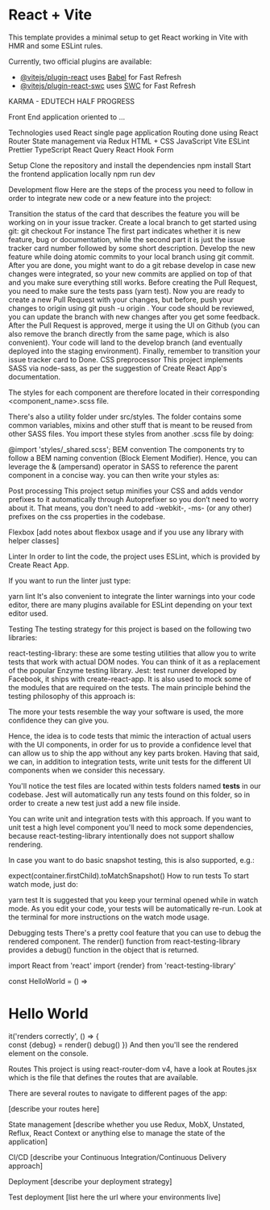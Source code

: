 # React + Vite

This template provides a minimal setup to get React working in Vite with HMR and some ESLint rules.

Currently, two official plugins are available:

- [@vitejs/plugin-react](https://github.com/vitejs/vite-plugin-react/blob/main/packages/plugin-react/README.md) uses [Babel](https://babeljs.io/) for Fast Refresh
- [@vitejs/plugin-react-swc](https://github.com/vitejs/vite-plugin-react-swc) uses [SWC](https://swc.rs/) for Fast Refresh

KARMA - EDUTECH
HALF PROGRESS

Front End application oriented to ...

Technologies used
React single page application
Routing done using React Router
State management via Redux
HTML + CSS
JavaScript
Vite
ESLint
Prettier
TypeScript
React Query
React Hook Form

Setup
Clone the repository and install the dependencies
npm install
Start the frontend application locally
npm run dev


Development flow
Here are the steps of the process you need to follow in order to integrate new code or a new feature into the project:

Transition the status of the card that describes the feature you will be working on in your issue tracker.
Create a local branch to get started using git: git checkout For instance
The first part indicates whether it is new feature, bug or documentation, while the second part it is just the issue tracker card number followed by some short description.
Develop the new feature while doing atomic commits to your local branch using git commit.
After you are done, you might want to do a git rebase develop in case new changes were integrated, so your new commits are applied on top of that and you make sure everything still works.
Before creating the Pull Request, you need to make sure the tests pass (yarn test).
Now you are ready to create a new Pull Request with your changes, but before, push your changes to origin using git push -u origin <your-branch-name>.
Your code should be reviewed, you can update the branch with new changes after you get some feedback.
After the Pull Request is approved, merge it using the UI on Github (you can also remove the branch directly from the same page, which is also convenient). Your code will land to the develop branch (and eventually deployed into the staging environment).
Finally, remember to transition your issue tracker card to Done.
CSS preprocessor
This project implements SASS via node-sass, as per the suggestion of Create React App's documentation.

The styles for each component are therefore located in their corresponding <component_name>.scss file.

There's also a utility folder under src/styles. The folder contains some common variables, mixins and other stuff that is meant to be reused from other SASS files. You import these styles from another .scss file by doing:

@import 'styles/_shared.scss';
BEM convention
The components try to follow a BEM naming convention (Block Element Modifier). Hence, you can leverage the & (ampersand) operator in SASS to reference the parent component in a concise way.
you can then write your styles as:

Post processing
This project setup minifies your CSS and adds vendor prefixes to it automatically through Autoprefixer so you don’t need to worry about it. That means, you don't need to add -webkit-, -ms- (or any other) prefixes on the css properties in the codebase.

Flexbox
[add notes about flexbox usage and if you use any library with helper classes]

Linter
In order to lint the code, the project uses ESLint, which is provided by Create React App.

If you want to run the linter just type:

yarn lint
It's also convenient to integrate the linter warnings into your code editor, there are many plugins available for ESLint depending on your text editor used.

Testing
The testing strategy for this project is based on the following two libraries:

react-testing-library: these are some testing utilities that allow you to write tests that work with actual DOM nodes. You can think of it as a replacement of the popular Enzyme testing library.
Jest: test runner developed by Facebook, it ships with create-react-app. It is also used to mock some of the modules that are required on the tests.
The main principle behind the testing philosophy of this approach is:

The more your tests resemble the way your software is used, the more confidence they can give you.

Hence, the idea is to code tests that mimic the interaction of actual users with the UI components, in order for us to provide a confidence level that can allow us to ship the app without any key parts broken. Having that said, we can, in addition to integration tests, write unit tests for the different UI components when we consider this necessary.

You'll notice the test files are located within tests folders named __tests__ in our codebase. Jest will automatically run any tests found on this folder, so in order to create a new test just add a new file inside.

You can write unit and integration tests with this approach. If you want to unit test a high level component you'll need to mock some dependencies, because react-testing-library intentionally does not support shallow rendering.

In case you want to do basic snapshot testing, this is also supported, e.g.:

expect(container.firstChild).toMatchSnapshot()
How to run tests
To start watch mode, just do:

yarn test
It is suggested that you keep your terminal opened while in watch mode. As you edit your code, your tests will be automatically re-run. Look at the terminal for more instructions on the watch mode usage.

Debugging tests
There's a pretty cool feature that you can use to debug the rendered component. The render() function from react-testing-library provides a debug() function in the object that is returned.

import React from 'react'
import {render} from 'react-testing-library'

const HelloWorld = () => <h1>Hello World</h1>

it('renders correctly', () => {  
  const {debug} = render(<HelloWorld />)
  debug()
})
And then you'll see the rendered element on the console.

Routes
This project is using react-router-dom v4, have a look at Routes.jsx which is the file that defines the routes that are available.

There are several routes to navigate to different pages of the app:

[describe your routes here]

State management
[describe whether you use Redux, MobX, Unstated, Reflux, React Context or anything else to manage the state of the application]

CI/CD
[describe your Continuous Integration/Continuous Delivery approach]

Deployment
[describe your deployment strategy]

Test deployment
[list here the url where your environments live]

